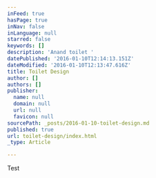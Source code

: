 ```yaml
---
inFeed: true
hasPage: true
inNav: false
inLanguage: null
starred: false
keywords: []
description: 'Anand toilet '
datePublished: '2016-01-10T12:14:13.151Z'
dateModified: '2016-01-10T12:13:47.616Z'
title: Toilet Design
author: []
authors: []
publisher:
  name: null
  domain: null
  url: null
  favicon: null
sourcePath: _posts/2016-01-10-toilet-design.md
published: true
url: toilet-design/index.html
_type: Article

---
```

Test